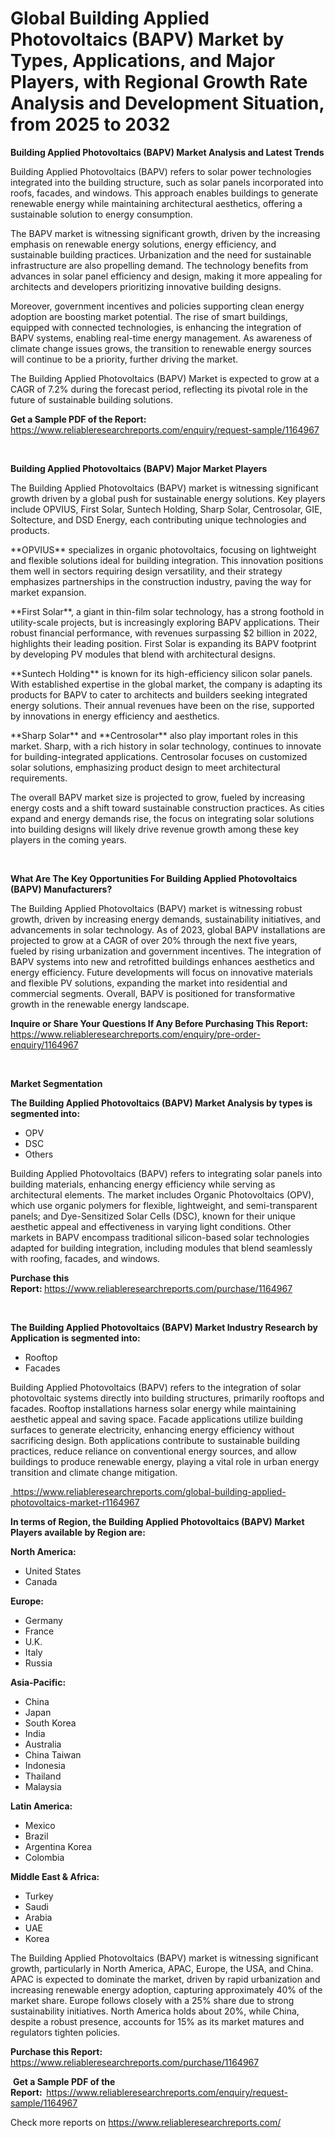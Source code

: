 <p><h1>Global Building Applied Photovoltaics (BAPV) Market by Types, Applications, and Major Players, with Regional Growth Rate Analysis and Development Situation, from 2025 to 2032</h1></p><p><strong>Building Applied Photovoltaics (BAPV) Market Analysis and Latest Trends</strong></p>
<p><p>Building Applied Photovoltaics (BAPV) refers to solar power technologies integrated into the building structure, such as solar panels incorporated into roofs, facades, and windows. This approach enables buildings to generate renewable energy while maintaining architectural aesthetics, offering a sustainable solution to energy consumption.</p><p>The BAPV market is witnessing significant growth, driven by the increasing emphasis on renewable energy solutions, energy efficiency, and sustainable building practices. Urbanization and the need for sustainable infrastructure are also propelling demand. The technology benefits from advances in solar panel efficiency and design, making it more appealing for architects and developers prioritizing innovative building designs.</p><p>Moreover, government incentives and policies supporting clean energy adoption are boosting market potential. The rise of smart buildings, equipped with connected technologies, is enhancing the integration of BAPV systems, enabling real-time energy management. As awareness of climate change issues grows, the transition to renewable energy sources will continue to be a priority, further driving the market.</p><p>The Building Applied Photovoltaics (BAPV) Market is expected to grow at a CAGR of 7.2% during the forecast period, reflecting its pivotal role in the future of sustainable building solutions.</p></p>
<p><strong>Get a Sample PDF of the Report:&nbsp;</strong> <a href="https://www.reliableresearchreports.com/enquiry/request-sample/1164967?utm_campaign=3022&utm_medium=2&utm_source=Github&utm_content=ia&utm_term=07042025&utm_id=building-applied-photovoltaics-bapv">https://www.reliableresearchreports.com/enquiry/request-sample/1164967</a></p>
<p>&nbsp;</p>
<p><strong>Building Applied Photovoltaics (BAPV) Major Market Players</strong></p>
<p><p>The Building Applied Photovoltaics (BAPV) market is witnessing significant growth driven by a global push for sustainable energy solutions. Key players include OPVIUS, First Solar, Suntech Holding, Sharp Solar, Centrosolar, GIE, Soltecture, and DSD Energy, each contributing unique technologies and products.</p><p>**OPVIUS** specializes in organic photovoltaics, focusing on lightweight and flexible solutions ideal for building integration. This innovation positions them well in sectors requiring design versatility, and their strategy emphasizes partnerships in the construction industry, paving the way for market expansion.</p><p>**First Solar**, a giant in thin-film solar technology, has a strong foothold in utility-scale projects, but is increasingly exploring BAPV applications. Their robust financial performance, with revenues surpassing $2 billion in 2022, highlights their leading position. First Solar is expanding its BAPV footprint by developing PV modules that blend with architectural designs.</p><p>**Suntech Holding** is known for its high-efficiency silicon solar panels. With established expertise in the global market, the company is adapting its products for BAPV to cater to architects and builders seeking integrated energy solutions. Their annual revenues have been on the rise, supported by innovations in energy efficiency and aesthetics.</p><p>**Sharp Solar** and **Centrosolar** also play important roles in this market. Sharp, with a rich history in solar technology, continues to innovate for building-integrated applications. Centrosolar focuses on customized solar solutions, emphasizing product design to meet architectural requirements.</p><p>The overall BAPV market size is projected to grow, fueled by increasing energy costs and a shift toward sustainable construction practices. As cities expand and energy demands rise, the focus on integrating solar solutions into building designs will likely drive revenue growth among these key players in the coming years.</p></p>
<p>&nbsp;</p>
<p><strong>What Are The Key Opportunities For Building Applied Photovoltaics (BAPV) Manufacturers?</strong></p>
<p><p>The Building Applied Photovoltaics (BAPV) market is witnessing robust growth, driven by increasing energy demands, sustainability initiatives, and advancements in solar technology. As of 2023, global BAPV installations are projected to grow at a CAGR of over 20% through the next five years, fueled by rising urbanization and government incentives. The integration of BAPV systems into new and retrofitted buildings enhances aesthetics and energy efficiency. Future developments will focus on innovative materials and flexible PV solutions, expanding the market into residential and commercial segments. Overall, BAPV is positioned for transformative growth in the renewable energy landscape.</p></p>
<p><strong>Inquire or Share Your Questions If Any Before Purchasing This Report:</strong> <a href="https://www.reliableresearchreports.com/enquiry/pre-order-enquiry/1164967?utm_campaign=3022&utm_medium=2&utm_source=Github&utm_content=ia&utm_term=07042025&utm_id=building-applied-photovoltaics-bapv">https://www.reliableresearchreports.com/enquiry/pre-order-enquiry/1164967</a></p>
<p>&nbsp;</p>
<p><strong>Market Segmentation</strong></p>
<p><strong>The Building Applied Photovoltaics (BAPV) Market Analysis by types is segmented into:</strong></p>
<p><ul><li>OPV</li><li>DSC</li><li>Others</li></ul></p>
<p><p>Building Applied Photovoltaics (BAPV) refers to integrating solar panels into building materials, enhancing energy efficiency while serving as architectural elements. The market includes Organic Photovoltaics (OPV), which use organic polymers for flexible, lightweight, and semi-transparent panels; and Dye-Sensitized Solar Cells (DSC), known for their unique aesthetic appeal and effectiveness in varying light conditions. Other markets in BAPV encompass traditional silicon-based solar technologies adapted for building integration, including modules that blend seamlessly with roofing, facades, and windows.</p></p>
<p><strong>Purchase this Report:&nbsp;</strong><a href="https://www.reliableresearchreports.com/purchase/1164967?utm_campaign=3022&utm_medium=2&utm_source=Github&utm_content=ia&utm_term=07042025&utm_id=building-applied-photovoltaics-bapv">https://www.reliableresearchreports.com/purchase/1164967</a></p>
<p>&nbsp;</p>
<p><strong>The Building Applied Photovoltaics (BAPV) Market Industry Research by Application is segmented into:</strong></p>
<p><ul><li>Rooftop</li><li>Facades</li></ul></p>
<p><p>Building Applied Photovoltaics (BAPV) refers to the integration of solar photovoltaic systems directly into building structures, primarily rooftops and facades. Rooftop installations harness solar energy while maintaining aesthetic appeal and saving space. Facade applications utilize building surfaces to generate electricity, enhancing energy efficiency without sacrificing design. Both applications contribute to sustainable building practices, reduce reliance on conventional energy sources, and allow buildings to produce renewable energy, playing a vital role in urban energy transition and climate change mitigation.</p></p>
<p><a href="https://www.reliableresearchreports.com/global-building-applied-photovoltaics-market-r1164967?utm_campaign=3022&utm_medium=2&utm_source=Github&utm_content=ia&utm_term=07042025&utm_id=building-applied-photovoltaics-bapv">&nbsp;https://www.reliableresearchreports.com/global-building-applied-photovoltaics-market-r1164967</a></p>
<p><strong>In terms of Region, the Building Applied Photovoltaics (BAPV) Market Players available by Region are:</strong></p>
<p>
    <p> <strong> North America: </strong>
        <ul>
            <li>United States</li>
            <li>Canada</li>
        </ul>
        </p> 
    <p> <strong> Europe: </strong>
        <ul>
            <li>Germany</li>
            <li>France</li>
            <li>U.K.</li>
            <li>Italy</li>
            <li>Russia</li>
        </ul>
        </p> 
    <p> <strong> Asia-Pacific: </strong>
        <ul>
            <li>China</li>
            <li>Japan</li>
            <li>South Korea</li>
            <li>India</li>
            <li>Australia</li>
            <li>China Taiwan</li>
            <li>Indonesia</li>
            <li>Thailand</li>
            <li>Malaysia</li>
        </ul>
        </p> 
    <p> <strong> Latin America: </strong>
        <ul>
            <li>Mexico</li>
            <li>Brazil</li>
            <li>Argentina Korea</li>
            <li>Colombia</li>
        </ul>
        </p> 
    <p> <strong> Middle East & Africa: </strong>
        <ul>
            <li>Turkey</li>
            <li>Saudi</li>
            <li>Arabia</li>
            <li>UAE</li>
            <li>Korea</li>
        </ul>
    </p>
    </p>
<p><p>The Building Applied Photovoltaics (BAPV) market is witnessing significant growth, particularly in North America, APAC, Europe, the USA, and China. APAC is expected to dominate the market, driven by rapid urbanization and increasing renewable energy adoption, capturing approximately 40% of the market share. Europe follows closely with a 25% share due to strong sustainability initiatives. North America holds about 20%, while China, despite a robust presence, accounts for 15% as its market matures and regulators tighten policies.</p></p>
<p><strong>Purchase this Report: </strong><a href="https://www.reliableresearchreports.com/purchase/1164967?utm_campaign=3022&utm_medium=2&utm_source=Github&utm_content=ia&utm_term=07042025&utm_id=building-applied-photovoltaics-bapv">https://www.reliableresearchreports.com/purchase/1164967</a></p>
<p>&nbsp;<strong>Get a Sample PDF of the Report:&nbsp;&nbsp;</strong><a href="https://www.reliableresearchreports.com/enquiry/request-sample/1164967?utm_campaign=3022&utm_medium=2&utm_source=Github&utm_content=ia&utm_term=07042025&utm_id=building-applied-photovoltaics-bapv">https://www.reliableresearchreports.com/enquiry/request-sample/1164967</a></p>
<p><strong></strong></p>
<p>Check more reports on <a href="https://www.reliableresearchreports.com/?utm_campaign=3022&utm_medium=2&utm_source=Github&utm_content=ia&utm_term=07042025&utm_id=building-applied-photovoltaics-bapv">https://www.reliableresearchreports.com/</a></p>